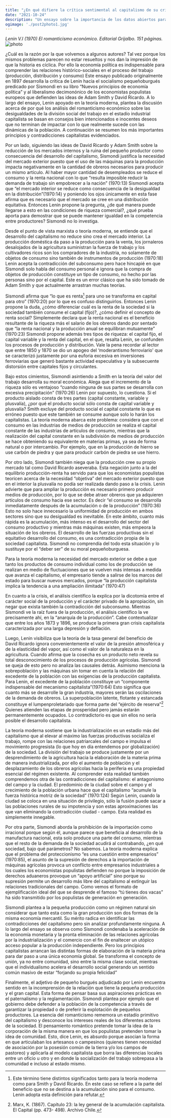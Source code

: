 ```yaml
---
title: "¿En qué difiere la crítica sentimental al capitalismo de su crítica científica? - Reseña del libro “El romanticismo económico”"
date: "2021-10-24"
description: "Un ensayo sobre la importancia de los datos abiertos para el desarrollo del Perú y sobre el estado de las plataformas de información pública"
ogimage: './post2photo1.jpg'
---
```


*Lenin V.I (1970) El romanticismo económico. Editorial Grijalbo. 151 páginas.*
![photo](post2photo1.jpg)

¿Cuál es la razón por la que volvemos a algunos autores? Tal vez porque los mismos problemas parecen no estar resueltos y nos dan la impresión de que la historia es cíclica. Por ello la economía política es indispensable para comprender las relaciones histórico-sociales en el proceso del trabajo (producción, distribución y consumo) Este ensayo publicado originalmente en 1897 desarrolla la crítica de Lenin hacia el socialismo pequeñoburgués predicado por Sismondi en su libro “Nuevos principios de economía política” y al liberalismo decimonónico de los economistas populistas europeos que defienden las ideas de Adam Smith y David Ricardo. A lo largo del ensayo, Lenin apoyado en la teoría moderna, plantea la discusión acerca de por qué los análisis del romanticismo económico sobre las desigualdades de la división social del trabajo en el estadío industrial capitalista se basan en consejos bien intencionados e inocentes deseos que no terminan de impactar con lo que realmente sucede con las dinámicas de la población. A continuación se resumen los más importantes principios y contradicciones capitalistas evidenciados.

Por un lado, siguiendo las ideas de David Ricardo y Adam Smith sobre la reducción de los mercados internos y la ruina del pequeño productor como consecuencia del desarrollo del capitalismo, Sismondi justifica la necesidad del mercado exterior puesto que el uso de las máquinas para la producción impacta negativamente en la cantidad de obreros necesarios para producir un mismo artículo. Al haber mayor cantidad de desempleados se reduce el consumo y la renta nacional con lo que “resulta imposible reducir la demanda de trabajo sin empobrecer a la nación” (1970:13) Sismondi acepta que “el mercado interior se reduce como consecuencia de la desigualdad en la distribución”(1970:14) y poniendo los ojos únicamente en esta fase afirma que es necesario que el mercado se cree en una distribución equitativa. Entonces Lenin propone la pregunta, ¿de qué manera puede llegarse a esto en las condiciones de riqueza comercial?, ¿qué prueba aporta para demostrar que se puede mantener igualdad en la competencia entre productores? Sismondi no lo investiga.

Desde el punto de vista marxista o teoría moderna, se entiende que el desarrollo del capitalismo no reduce sino crea el mercado interior. La producción doméstica da paso a la producción para la venta, los jornaleros desalojados de la agricultura suministran la fuerza de trabajo y los cultivadores ricos son los compradores de la industria, no solamente de objetos de consumo sino también de instrumentos de producción (1970:18) Lenin acepta la contradicción del subconsumo pero hace hincapié en que Sismondi solo habla del consumo personal e ignora que la compra de objetos de producción constituye un tipo de consumo, no hecho por las personas sino por el capital. Este es un error clásico que ha sido tomado de Adam Smith y que actualmente arrastran muchas teorías.

Sismondi afirma que “lo que es renta[^1] para uno se transforma en capital para otro” (1970:20) por lo que es confuso distinguirlos. Entonces Lenin propone la duda, ¿cómo diferenciar cuál es la renta de la sociedad si la sociedad también consume el capital (fijo)?, ¿cómo definir el concepto de renta social? Simplemente declara que la renta nacional es el beneficio resultante de la riqueza más el salario de los obreros dando por sentado que “la renta nacional y la producción anual se equilibran mutuamente” (1970:23) Sismondi propone además tres tipos de riqueza: el capital fijo, el capital variable y la renta del capital, en el que, resalta Lenin, se confunden los procesos de producción y distribución. Vale la pena recordar al lector que entre 1850 y 1870 se dio un apogeo del ‘moderantismo ferroviario' que se caracterizó justamente por una euforia excesiva en inversiones ferroviarias que generó bastante actividad especulativa y la subsecuente distorsión entre capitales fijos y circulantes.

Bajo estos cimientos, Sismondi asintiendo a Smith en la teoría del valor del trabajo desarrolla su moral económica. Alega que el incremento de la riqueza sólo es ventajoso “cuando ninguna de sus partes se desarrolla con excesiva precipitación” (1970:26) Lenin por supuesto, lo cuestiona. Si el producto aislado consta de tres partes (capital constante, variable y plusvalía), ¿por qué el producto social sólo consta de capital variable y plusvalía? Smith excluye del producto social el capital constante lo que es erróneo puesto que este también se consume aunque solo lo harán los capitalistas. La teoría moderna abarca este problema: considera que con el consumo en las industrias de medios de producción se realiza el capital constante de las industrias de artículos de consumo, mientras que la realización del capital constante en la subdivisión de medios de producción se hace obteniendo su equivalente en materias primas, ya sea de forma natural o por intercambio. Por ejemplo, que en la producción de hierro se use carbón de piedra y que para producir carbón de piedra se use hierro.

Por otro lado, Sismondi también niega que la producción cree su propio mercado tal como David Ricardo aseveraba. Esta negación junto a la del equilibrio producción-renta ha servido para que los economistas populistas teoricen acerca de la necesidad “objetiva” del mercado exterior puesto que en el interior la plusvalía no podía ser realizada dando paso a la crisis. Lenin advierte que para ampliar la producción es necesario primero producir medios de producción, por lo que se debe atraer obreros que ya adquieren artículos de consumo hacia ese sector. Es decir “el consumo se desarrolla inmediatamente después de la acumulación o de la producción” (1970:36) Esto no solo hace innecesario la uniformidad de producción en ambos sectores sino que su desigualdad es inevitable. En este ámbito, cuanto más rápida es la acumulación, más intenso es el desarrollo del sector del consumo productivo y mientras más máquinas existen, más empeora la situación de los obreros. El desarrollo de las fuerzas productivas sin el equitativo desarrollo del consumo, es una contradicción propia de la sociedad capitalista. Sismondi no comprendía del todo esta situación y lo sustituye por el “deber ser” de su moral pequeñoburguesa. 

Para la teoría moderna la necesidad del mercado exterior se debe a que tanto los productos de consumo individual como los de producción se realizan en medio de fluctuaciones que se vuelven más intensas a medida que avanza el capitalismo, el empresario tiende a salirse de los marcos del estado para buscar nuevos mercados, porque “la producción capitalista implica la tendencia a una ampliación ilimitada” (1970:47)

En cuanto a la crisis, el análisis científico la explica por la dicotomía entre el carácter social de la producción y el carácter privado de la apropiación, sin negar que exista también la contradicción del subconsumo. Mientras Sismondi ve la raíz fuera de la producción, el análisis científico la ve precisamente ahí, en la “anarquía de la producción”. Cabe contextualizar que entre los años 1873 y 1896, se produce la primera gran crisis capitalista caracterizada por una larga depresión y deflación.

Luego, Lenin visibiliza que la teoría de la tasa general del beneficio de David Ricardo ignora convenientemente el valor de la presión atmosférica y de la elasticidad del vapor, así como el valor de la naturaleza en la agricultura. Cuando afirma que la cosecha es un producto neto revela su total desconocimiento de los procesos de producción agrícolas. Sismondi se queja de esto pero no analiza las causales detrás. Asimismo menciona la sobrepoblación y las máquinas sin tomar en cuenta la relación del excedente de la población con las exigencias de la producción capitalista. Para Lenin, el excedente de la población constituye un “componente indispensable del mecanismo capitalista”(1970:64) Esto significa que cuanto más se desarrolle la gran industria, mayores serán las oscilaciones de la demanda de obreros. La superpoblación latente, flotante y estancada constituye el lumpenproletariado que forma parte del “ejército de reserva”[^2] Quienes atienden las etapas de prosperidad pero jamás estarán permanentemente ocupados. Lo contradictorio es que sin ellos no sería posible el desarrollo capitalista. 

La teoría moderna sostiene que la industrialización es un estadío más del capitalismo que al elevar al máximo las fuerzas productivas socializa el trabajo, rompe con las relaciones patriarcales del campo e impulsa el movimiento progresista (lo que hoy en día entendemos por globalización) de la sociedad. La división del trabajo se produce justamente por un desprendimiento de la agricultura hacia la elaboración de la materia prima de manera industrializada, por ello el aumento de población y el desplazamiento de los obreros agrícolas hacia la periferia es una propiedad esencial del régimen existente. Al comprender esta realidad también comprendemos otra de las contradicciones del capitalismo: el antagonismo del campo y la ciudad. El predominio de la ciudad sobre el campo y el crecimiento de la población urbana hace que el capitalismo “acumule la fuerza histórica motriz de la sociedad” (1970:124) Según Lenin, cuando la ciudad se coloca en una situación de privilegio, sólo la fusión puede sacar a las poblaciones rurales de su impotencia y son estas aproximaciones las que van eliminando la contradicción ciudad - campo. Esta realidad es simplemente innegable.

Por otra parte, Sismondi aborda la prohibición de la importación como irracional porque según él, aunque parece que beneficia al desarrollo de la manufactura nacional, esta solo produce una parte del consumo, mientras que el resto de la demanda de la sociedad acudirá al contrabando, ¿en qué sociedad, bajo qué parámetros? No sabemos. La teoría moderna explica que el problema del proteccionismo “es una cuestión entre empresarios” (1970:85), el asunto de la supresión de derechos a la importación de máquinas agrícolas provoca un conflicto entre empresarios industriales a los cuales los economistas populistas defienden no porque la imposición de derechos aduaneros provoque un “apoyo artificial” sino porque su supresión permite un desarrollo más libre del capitalismo al extinguir las relaciones tradicionales del campo. Como vemos el formato de ejemplificación ideal del que se desprende el famoso “tú tienes dos vacas” ha sido transmitido por los populistas de generación en generación.

Sismondi plantea a la pequeña producción como un régimen natural sin considerar que tanto esta como la gran producción son dos formas de la misma economía mercantil. Su mérito radica en identificar las contradicciones del capitalismo pero sin analizar profundamente ninguna. A lo largo del ensayo se observa como Sismondi condenaba la aceleración de la economía monetaria y la pronta eliminación de las relaciones agrícolas por la industrialización y el comercio con el fin de enaltecer un utópico acceso popular a la producción independiente. Pero los principios capitalistas arrancan las distintas formas de elaboración de la materia prima para dar paso a una única economía global. Se transforma el concepto de unión, ya no entre comunidad, sino entre la misma clase social, mientras que el individualismo acelera el desarrollo social generando un sentido común masivo de estar “forjando su propia felicidad”

Finalmente, el adjetivo de pequeño burgués adjudicado por Lenin encuentra sentido en la incomprensión de la relación que tiene la pequeña producción y el gran capital. Esta forma de pensar basa sus aspiraciones prácticas en el paternalismo y la reglamentación. Sismondi plantea por ejemplo que el gobierno debe defender a la población de la competencia a través de garantizar la propiedad o de preferir la explotación de pequeños productores. La esencia del romanticismo rememora un estadío primitivo del capitalismo y desconoce los intereses reales de los diferentes actores de la sociedad. El pensamiento romántico pretende tomar la idea de la corporación de la misma manera en que los populistas pretenden tomar la idea de comunidad. Esto, dice Lenin, es absurdo porque asocian la forma en que articulaban los artesanos o campesinos (quienes tienen necesidad de asociación por la posesión común de la tierra y/o los campos de pastoreo) y aplicarla al modelo capitalista que borra las diferencias locales entre un oficio u otro y en donde la socialización del trabajo sobrepasa a la comunidad e incluso al estado mismo. 

[^1]:Este término tiene distintos significados tanto para la teoría moderna como para Smith y David Ricardo. En este caso se refiere a la parte del beneficio que no se destina a la acumulación sino para el consumo. Lenin adopta esta definición para refutar.
[^2]:Marx, K. (1867). Capítulo 23: la ley general de la acumulación capitalista. El Capital (pp. 473- 498). Archivo Chile.